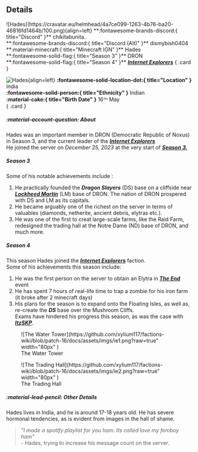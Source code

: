 ## Details
<div class="grid" markdown>
![Hades](https://cravatar.eu/helmhead/4a7ce099-1263-4b76-ba20-46816fd1464b/100.png){align=left}
**:fontawesome-brands-discord:{ title="Discord" }** chikitabunita.<br>
**:fontawesome-brands-discord:{ title="Discord (Alt)" }** dismybish0404<br>
**:material-minecraft:{ title="Minecraft IGN" }** Hades<br>
**:fontawesome-solid-flag:{ title="Season 3" }** DRON <br>
**:fontawesome-solid-flag:{ title="Season 4" }** <b><i><a href="../factions/ie.md">Internet Explorers</a></i></b>
{ .card }

![Hades](https://cdn.discordapp.com/avatars/692771725334675526/d170d7566e8cfc118fd64193382864cc.webp?width=120&height=120){align=left}
**:fontawesome-solid-location-dot:{ title="Location" }** India<br>
**:fontawesome-solid-person:{ title="Ethnicity" }** Indian<br>
**:material-cake:{ title="Birth Date" }** 16ᵀᴴ May<br>
{ .card }
</div>

##### :material-account-question: About
Hades was an important member in DRON (Democratic Republic of Noxus) in Season 3, and the current leader of the [***Internet Explorers***](../factions/ie.md) <br>
He joined the server on *December 25, 2023* at the very start of [***Season 3.***](../seasons/s3.md) <br>

##### Season 3

Some of his notable achievements include :<br>
1. He practically founded the ***Dragon Slayers*** (DS) base on a cliffside near [***Lockheed Martin***](../structures/season3/lms3base.md) (LM) base of DRON. The nation of DRON prospered with DS and LM as its capitals. <br>
2. He became arguably one of the richest on the server in terms of valuables (diamonds, netherite, ancient debris, elytras etc.).<br>
3. He was one of the first to creat large-scale farms, like the Raid Farm, redesigned the trading hall at the Notre Dame (ND) base of DRON, and much more. <br>

##### Season 4

This season Hades joined the [***Internet Explorers***](../factions/ie.md) faction. <br>
Some of his achievements this season include:<br>
1. He was the first person on the server to obtain an Elytra in [***The End***]() event<br>
2. He has spent 7 hours of real-life time to trap a zombie for his iron farm (it broke after 2 minecraft days)<br>
3. His plans for the season is to expand onto the Floating Isles, as well as, re-create the ***DS*** base over the Mushroom Cliffs.<br>
Exams have hindered his progress this season, as was the case with [***ItzSKP***](../players/itzskp.md). <br>
<div class="grid cards" markdown>
<figure markdown="span">
  ![The Water Tower](https://github.com/xylium117/factions-wiki/blob/patch-16/docs/assets/imgs/ie1.png?raw=true" width="80px" )
  <figcaption>The Water Tower</figcaption>
</figure>

<figure markdown="span">
  ![The Trading Hall](https://github.com/xylium117/factions-wiki/blob/patch-16/docs/assets/imgs/ie2.png?raw=true" width="80px" )
  <figcaption>The Trading Hall</figcaption>
</figure>
</div>


##### :material-lead-pencil: Other Details
Hades lives in India, and he is around 17-18 years old.  He has severe hormonal tendencies, as is evident from images in the hall of shame.

> *"I made a spotify playlist for you ham. Its called love my femboy ham"*<br> - Hades, trying to increase his message count on the server.
